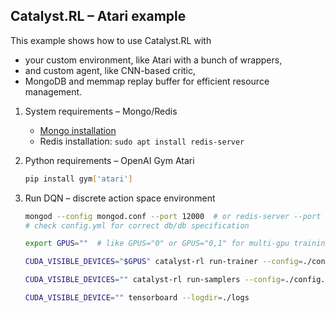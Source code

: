 ## Catalyst.RL – Atari example

This example shows how to use Catalyst.RL with
- your custom environment, like Atari with a bunch of wrappers,
- and custom agent, like CNN-based critic,
- MongoDB and memmap replay buffer for efficient resource management.


1. System requirements – Mongo/Redis

    - [Mongo installation](https://docs.mongodb.com/manual/tutorial/install-mongodb-on-ubuntu/)
    - Redis installation: 
        `sudo apt install redis-server`

2. Python requirements – OpenAI Gym  Atari

    ```bash
    pip install gym['atari']
    ```

3. Run DQN – discrete action space environment

    ```bash
    mongod --config mongod.conf --port 12000  # or redis-server --port 12000
    # check config.yml for correct db/db specification
 
    export GPUS=""  # like GPUS="0" or GPUS="0,1" for multi-gpu training
 
    CUDA_VISIBLE_DEVICES="$GPUS" catalyst-rl run-trainer --config=./config.yml
    
    CUDA_VISIBLE_DEVICES="" catalyst-rl run-samplers --config=./config.yml
    
    CUDA_VISIBLE_DEVICE="" tensorboard --logdir=./logs
    ```
